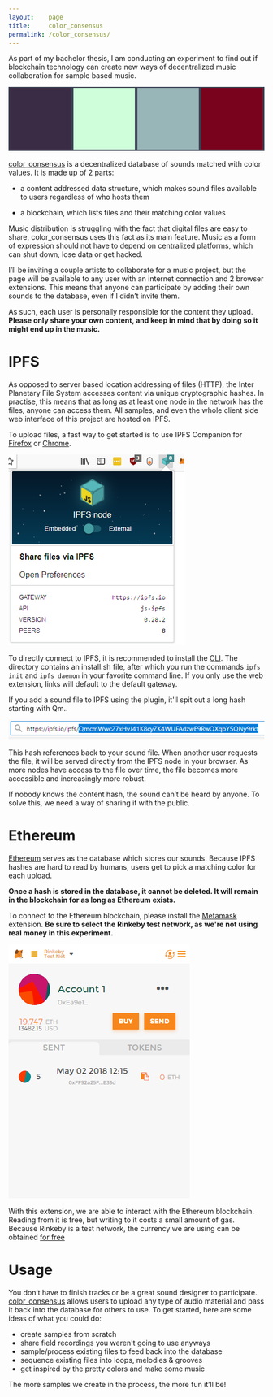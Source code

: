 ```yaml
---
layout:    page
title:     color_consensus
permalink: /color_consensus/
---
```


As part of my bachelor thesis, I am conducting an experiment to find out if blockchain technology can create new ways of decentralized music collaboration for sample based music.

![](/images/color_consensus/colors.png)

[color_consensus](http://colorconsensus.xyz) is a decentralized database of sounds matched with color values. It is made up of 2 parts:

- a content addressed data structure, which makes sound files available to users regardless of who hosts them

- a blockchain, which lists files and their matching color values

Music distribution is struggling with the fact that digital files are easy to share, color_consensus uses this fact as its main feature. Music as a form of expression should not have to depend on centralized platforms, which can shut down, lose data or get hacked.

I’ll be inviting a couple artists to collaborate for a music project, but the page will be available to any user with an internet connection and 2 browser extensions. This means that anyone can participate by adding their own sounds to the database, even if I didn’t invite them.

As such, each user is personally responsible for the content they upload.
__Please only share your own content, and keep in mind that by doing so it might end up in the music.__


# IPFS
As opposed to server based location addressing of files (HTTP), the Inter Planetary File System accesses content via unique cryptographic hashes.
In practise, this means that as long as at least one node in the network has the files, anyone can access them. All samples, and even the whole client side web interface of this project are hosted on IPFS.

To upload files, a fast way to get started is to use IPFS Companion for [Firefox](https://addons.mozilla.org/en-US/firefox/addon/ipfs-companion/) or [Chrome](https://chrome.google.com/webstore/detail/ipfs-companion/nibjojkomfdiaoajekhjakgkdhaomnch).

![](/images/color_consensus/ipfs_companion_embedded.png)

To directly connect to IPFS, it is recommended to install the [CLI](https://ipfs.io/docs/install/). The directory contains an install.sh file, after which you run the commands `ipfs init` and `ipfs daemon` in your favorite command line. If you only use the web extension, links will default to the default gateway.

If you add a sound file to IPFS using the plugin, it'll spit out a long hash starting with Qm..

![](/images/color_consensus/ipfs_hash.png)

This hash references back to your sound file. When another user requests the file, it will be served directly from the IPFS node in your browser. As more nodes have access to the file over time, the file becomes more accessible and increasingly more robust.

If nobody knows the content hash, the sound can’t be heard by anyone. To solve this, we need a way of sharing it with the public.

# Ethereum

[Ethereum](https://en.m.wikipedia.org/wiki/Ethereum) serves as the database which stores our sounds. Because IPFS hashes are hard to read by humans, users get to pick a matching color for each upload.

__Once a hash is stored in the database, it cannot be deleted. It will remain in the blockchain for as long as Ethereum exists.__

To connect to the Ethereum blockchain, please install the [Metamask](https://metamask.io/) extension. __Be sure to select the Rinkeby test network, as we're not using real money in this experiment.__

![](/images/color_consensus/metamask.png)

With this extension, we are able to interact with the Ethereum blockchain. Reading from it is free, but writing to it costs a small amount of gas. Because Rinkeby is a test network, the currency we are using can be obtained [for free](https://faucet.rinkeby.io/)

# Usage

You don’t have to finish tracks or be a great sound designer to participate. [color_consensus](http://colorconsensus.xyz) allows users to upload any type of audio material and pass it back into the database for others to use.
To get started, here are some ideas of what you could do:

- create samples from scratch
- share field recordings you weren't going to use anyways
- sample/process existing files to feed back into the database
- sequence existing files into loops, melodies & grooves
- get inspired by the pretty colors and make some music

The more samples we create in the process, the more fun it’ll be!
